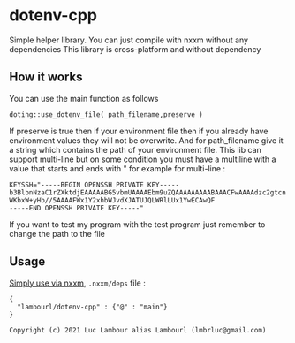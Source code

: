 # dotenv-cpp

Simple helper library.
You can just compile with nxxm without any dependencies
This library is cross-platform and without dependency

## How it works 
You can use the main function as follows 
```
doting::use_dotenv_file( path_filename,preserve )
```

If preserve is true then if your environment file then if you already have environment values they will not be overwrite.
And for path_filename give it a string which contains the path of your environment file.
This lib can support multi-line but on some condition you must have a multiline with a value that starts and ends with "
for example for multi-line :

```
KEYSSH="-----BEGIN OPENSSH PRIVATE KEY-----
b3BlbnNzaC1rZXktdjEAAAAABG5vbmUAAAAEbm9uZQAAAAAAAAABAAACFwAAAAdzc2gtcn
WKbxW+yHb//5AAAAFWx1Y2xhbWJvdXJATUJQLWRlLUx1YwECAwQF
-----END OPENSSH PRIVATE KEY-----"
```
If you want to test my program with the test program just remember to change the path to the file 

## Usage
[Simply use via nxxm](https://nxxm.github.io/), `.nxxm/deps` file : 
```
{
  "lambourl/dotenv-cpp" : {"@" : "main"}
}
```

```
Copyright (c) 2021 Luc Lambour alias Lambourl (lmbrluc@gmail.com)
```

